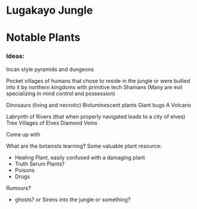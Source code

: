 # Lugakayo Jungle

# Notable Plants 

### Ideas: 
Incan style pyramids and dungeons

Pocket villages of humans that chose to reside in the jungle or were bullied into it by northern kingdoms with primitive tech
Shamans (Many are evil specializing in mind control and possession)

Dinosaurs (living and necrotic)
Bioluminescent plants
Giant bugs
A Volcano

Labrynth of Rivers (that when properly navigated leads to a city of elves)
Tree Villages of Elves
Diamond Veins

Come up with 

What are the botanists learning?
Some valuable plant resource:
- Healing Plant, easily confused with a damaging plant
- Truth Serum Plants?
- Poisons
- Drugs

Rumours?
- ghosts? or Sirens into the jungle or something?
